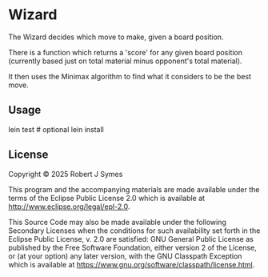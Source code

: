 # Wizard

The Wizard decides which move to make, given a board position.

There is a function which returns a 'score' for any given board position (currently based just on total material minus opponent's total material).

It then uses the Minimax algorithm to find what it considers to be the best move.

## Usage

lein test  # optional
lein install

## License

Copyright © 2025 Robert J Symes

This program and the accompanying materials are made available under the
terms of the Eclipse Public License 2.0 which is available at
http://www.eclipse.org/legal/epl-2.0.

This Source Code may also be made available under the following Secondary
Licenses when the conditions for such availability set forth in the Eclipse
Public License, v. 2.0 are satisfied: GNU General Public License as published by
the Free Software Foundation, either version 2 of the License, or (at your
option) any later version, with the GNU Classpath Exception which is available
at https://www.gnu.org/software/classpath/license.html.
